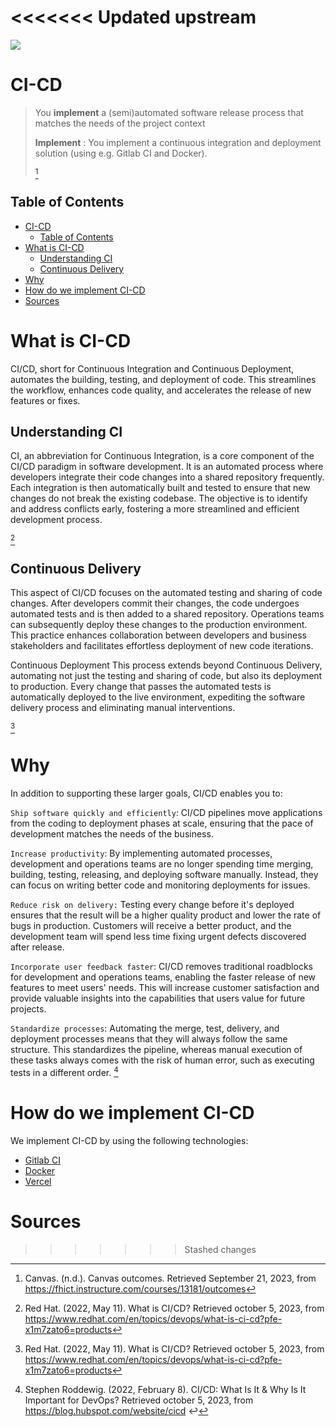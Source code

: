 <<<<<<< Updated upstream
=======
<img src="https://cdn.dribbble.com/users/2978360/screenshots/6914572/comp_1.gif">

# CI-CD

 > You **implement** a (semi)automated software release process that matches the needs of the project context
 > 
 >**Implement** : 	You implement a continuous integration and deployment solution (using e.g. Gitlab CI and Docker).
>
>[^1]

## Table of Contents
- [CI-CD](#ci-cd)
  - [Table of Contents](#table-of-contents)
- [What is CI-CD](#what-is-ci-cd)
  - [Understanding CI](#understanding-ci)
  - [Continuous Delivery](#continuous-delivery)
- [Why](#why)
- [How do we implement CI-CD](#how-do-we-implement-ci-cd)
- [Sources](#sources)

 # What is CI-CD

 CI/CD, short for Continuous Integration and Continuous Deployment, automates the building, testing, and deployment of code. This streamlines the workflow, enhances code quality, and accelerates the release of new features or fixes.

## Understanding CI
CI, an abbreviation for Continuous Integration, is a core component of the CI/CD paradigm in software development. It is an automated process where developers integrate their code changes into a shared repository frequently. Each integration is then automatically built and tested to ensure that new changes do not break the existing codebase. The objective is to identify and address conflicts early, fostering a more streamlined and efficient development process.

[^2]
## Continuous Delivery
This aspect of CI/CD focuses on the automated testing and sharing of code changes. After developers commit their changes, the code undergoes automated tests and is then added to a shared repository. Operations teams can subsequently deploy these changes to the production environment. This practice enhances collaboration between developers and business stakeholders and facilitates effortless deployment of new code iterations.

Continuous Deployment
This process extends beyond Continuous Delivery, automating not just the testing and sharing of code, but also its deployment to production. Every change that passes the automated tests is automatically deployed to the live environment, expediting the software delivery process and eliminating manual interventions.

[^2]

# Why
In addition to supporting these larger goals, CI/CD enables you to:

`Ship software quickly and efficiently`: CI/CD pipelines move applications from the coding to deployment phases at scale, ensuring that the pace of development matches the needs of the business.

`Increase productivity`: By implementing automated processes, development and operations teams are no longer spending time merging, building, testing, releasing, and deploying software manually. Instead, they can focus on writing better code and monitoring deployments for issues.

`Reduce risk on delivery:` Testing every change before it's deployed ensures that the result will be a higher quality product and lower the rate of bugs in production. Customers will receive a better product, and the development team will spend less time fixing urgent defects discovered after release.

`Incorporate user feedback faster`: CI/CD removes traditional roadblocks for development and operations teams, enabling the faster release of new features to meet users' needs. This will increase customer satisfaction and provide valuable insights into the capabilities that users value for future projects.

`Standardize processes`: Automating the merge, test, delivery, and deployment processes means that they will always follow the same structure. This standardizes the pipeline, whereas manual execution of these tasks always comes with the risk of human error, such as executing tests in a different order.
[^4]


# How do we implement CI-CD
We implement CI-CD by using the following technologies:
- [Gitlab CI](https://docs.gitlab.com/ee/ci/)
- [Docker](https://www.docker.com/)
- [Vercel](https://vercel.com/)

 # Sources
[^1]: Canvas. (n.d.). Canvas outcomes. Retrieved September 21, 2023, from https://fhict.instructure.com/courses/13181/outcomes

[^2]: Red Hat. (2022, May 11). What is CI/CD? Retrieved october 5, 2023, from https://www.redhat.com/en/topics/devops/what-is-ci-cd?pfe-x1m7zato6=products

[^4]: Stephen Roddewig. (2022, February 8). CI/CD: What Is It & Why Is It Important for DevOps? Retrieved october 5, 2023, from https://blog.hubspot.com/website/cicd ↩
>>>>>>> Stashed changes
